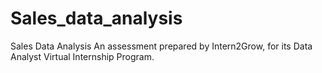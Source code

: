 # Sales_data_analysis
Sales Data Analysis  An assessment prepared by Intern2Grow, for its Data Analyst Virtual Internship Program.
